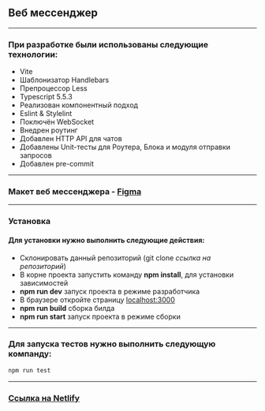 ## Веб мессенджер

---

### При разработке были использованы следующие технологии:

- Vite
- Шаблонизатор Handlebars
- Препроцессор Less
- Typescript 5.5.3
- Реализован компонентный подход
- Eslint & Stylelint
- Поключён WebSocket
- Внедрен роутинг
- Добавлен HTTP API для чатов
- Добавлены Unit-тесты для Роутера, Блока и модуля отправки запросов
- Добавлен pre-commit

---

### Макет веб мессенджера - [Figma](https://www.figma.com/design/nQd8AZRwSvq3ykmQsQ8euM/Messanger-(Community)?node-id=0-1&t=CCL9PUHjO5FaLwJF-0)

---

### Установка

#### Для установки нужно выполнить следующие действия:

- Склонировать данный репозиторий (git clone *ссылка на репозиторий*)
- В корне проекта запустить команду **npm install**, для установки зависимостей
- **npm run dev** запуск проекта в режиме разработчика
- В браузере откройте страницу [localhost:3000](localhost:3000)
- **npm run build** сборка билда
- **npm run start** запуск проекта в режиме сборки

---

### Для запуска тестов нужно выполнить следующую компанду:

```bash
npm run test
```

---

### [Ссылка на Netlify](https://legendary-cat-a62c0e.netlify.app/main-page)
